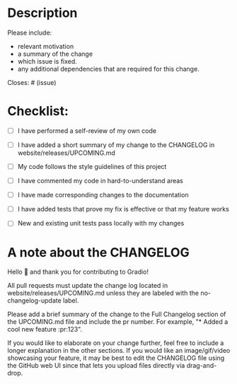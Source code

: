 # Description

Please include: 
* relevant motivation
* a summary of the change 
* which issue is fixed. 
* any additional dependencies that are required for this change.

Closes: # (issue)

# Checklist:

- [ ] I have performed a self-review of my own code
- [ ] I have added a short summary of my change to the CHANGELOG in website/releases/UPCOMING.md
- [ ] My code follows the style guidelines of this project
- [ ] I have commented my code in hard-to-understand areas
- [ ] I have made corresponding changes to the documentation
- [ ] I have added tests that prove my fix is effective or that my feature works
- [ ] New and existing unit tests pass locally with my changes


# A note about the CHANGELOG

Hello 👋 and thank you for contributing to Gradio!

All pull requests must update the change log located in website/releases/UPCOMING.md unless they are labeled with the no-changelog-update label.

Please add a brief summary of the change to the Full Changelog section of the UPCOMING.md file and include the pr number.
For example, "* Added a cool new feature :pr:123". 

If you would like to elaborate on your change further, feel free to include a longer explanation in the other sections.
If you would like an image/gif/video showcasing your feature, it may be best to edit the CHANGELOG file using the 
GitHub web UI since that lets you upload files directly via drag-and-drop.